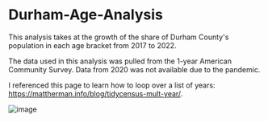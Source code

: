# Durham-Age-Analysis

This analysis takes at the growth of the share of Durham County's population in each age bracket from 2017 to 2022. 

The data used in this analysis was pulled from the 1-year American Community Survey. Data from 2020 was not available due to the pandemic. 

I referenced this page to learn how to loop over a list of years: https://mattherman.info/blog/tidycensus-mult-year/.

![image](https://github.com/umaxbhat/Durham-Age-Analysis/assets/83524853/ca4dd232-6784-4c72-acbe-163476421511)
